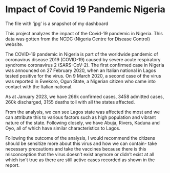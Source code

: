 # Impact of Covid 19 Pandemic Nigeria

The file with 'jpg' is a snapshot of my dashboard

This project analyzes the impact of the Covid-19 pandemic in Nigeria. This data was gotten from the NCDC (Nigeria Centre for Disease Control) website.

The COVID-19 pandemic in Nigeria is part of the worldwide pandemic of coronavirus disease 2019 (COVID-19) caused by severe acute respiratory syndrome coronavirus 2 (SARS-CoV-2). The first confirmed case in Nigeria was announced on 27 February 2020, when an Italian national in Lagos tested positive for the virus. On 9 March 2020, a second case of the virus was reported in Ewekoro, Ogun State, a Nigerian citizen who came into contact with the Italian national.

As at January 2023, we have 266k confirmed cases, 3458 admitted cases, 260k discharged, 3155 deaths toll with all the states affected. 

From the analysis, we can see Lagos state was affected the most and we can attribute this to various factors such as high population and vibrant nature of the state. Following closely, we have Abuja, Rivers, Kaduna and Oyo, all of which have similar characteristics to Lagos.

Following the outcome of the analysis, I would recommend the citizens should be sensitize more about this virus and how we can contain- take necessary precautions and take the vaccines because there is this misconception that the virus doesn’t exist anymore or didn’t exist at all which isn’t true as there are still active cases recorded as shown in the report.
